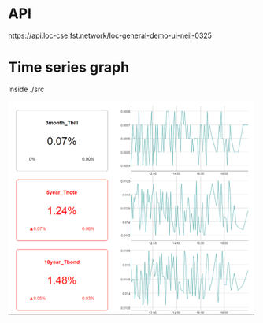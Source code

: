 # API

https://api.loc-cse.fst.network/loc-general-demo-ui-neil-0325

#  Time series graph

Inside ./src

<img src=./preview.png width=500 />